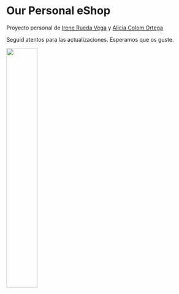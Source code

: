 # Our Personal eShop

Proyecto personal de [Irene Rueda Vega](https://github.com/ireneruedavegat)  y [Alicia Colom Ortega](https://github.com/alicia-colom/) 

Seguid atentos para las actualizaciones.
Esperamos que os guste.

<img src="https://media.giphy.com/media/31lPv5L3aIvTi/giphy.gif" width="40%"/>


